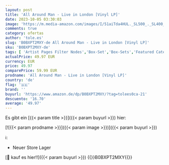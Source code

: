 ```yaml
---
layout: post
title: 'All Around Man - Live in London [Vinyl LP]'
date: 2023-10-05 03:30:03
image: 'https://m.media-amazon.com/images/I/51aiTda4HUL._SL500_._SL400_.jpg'
comments: true
category: ofertas
author: 'tole.es'
slug: 'B0BXPT2MXY-de All Around Man - Live in London [Vinyl LP]'
sku: 'B0BXPT2MXY-de'
tags: [ 'Artist Pages Filter Nodes','Box-Set','Box-Sets','Featured Categories','Formate','Live-Alben','Main Albums','Musik Kategorien','Musik-CDs & Vinyl','Regular Stores','Rock','Shops','Vinyl','🇩🇪', ]
actualPrice: 49.97 EUR
currency: EUR
price: 49.97
comparePrice: 59.99 EUR
prodname: 'All Around Man - Live in London [Vinyl LP]'
country: 'de'
flag: '🇩🇪'
brand: ''
buyurl: 'https://www.amazon.de/dp/B0BXPT2MXY/?tag=tolees0ca-21'
descuento: '16.70'
average: '49.97'
---
```


Es gibt ein [{{< param title >}}]({{< param buyurl >}}) hier:

[![{{< param prodname >}}]({{< param image >}})]({{< param buyurl >}})

ℹ️:

- Neuer Store Lager

[🛒 kauf es hier!!]({{< param buyurl >}})
{{<world>}}B0BXPT2MXY{{</world>}}
